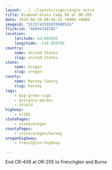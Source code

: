 ```yaml
---
layout: ../../layouts/sign/single.astro
title: Diamond-Grain Camp Rd at OR-205
date: 2019-04-28 08:44:51 +0000 +0000
imageid: "5115743391070980526"
flickrid: "46894348785"
location:
    latitude: 43.044915
    longitude: -118.859794
country:
    name: United States
    slug: united-states
state:
    name: Oregon
    slug: oregon
county:
    name: Harney County
    slug: harney
tags:
    - big-green-sign
    - distance-marker
    - shield
highway:
    - or205
statePages:
    - state/oregon
countyPages:
    - state/oregon/harney
oregonhighway:
    - frenchglen-highway

---
```

End CR-409 at OR-205 to Frenchglen and Burns